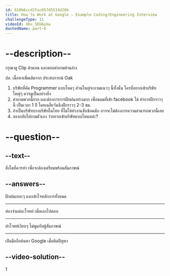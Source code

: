 ```yaml
---
id: 618b6ccd2fac057d5514d26b
title: How to Work at Google — Example Coding/Engineering Interview
challengeType: 11
videoId: XKu_SEDAykw
dashedName: part-6
---
```


# --description--

กรุณาดู Clip ด้านบน และตอบคำถามด้านล่าง

ปล. เนื้อหาเพิ่มเติมจาก ประสบการณ์ Oak

1) บริษัทที่คัด Programmer แบบโหดๆ ส่วนใหญ่จะถามแนวๆ นี้ทั้งนั้น ใครที่อยากเข้าบริษัทใหญ่ๆ ควรดูเป็นอย่างยิ่ง
1) คำถามพวกนี้ยาก และต้องการการฝึกฝนอย่างมาก เพื่อนผมที่เข้า facebook ได้ ทำการฝึกราวๆ นี้ เป็นเวลา 1 ปี โดยเฉลี่ยวันนึงฝึกราวๆ 2-3 ชม.
1) ถ้าเป็นบริษัทบางบริษัทในไทย ที่ไม่ได้ทำงานซับซ้อนนัก อาจจะไม่ต้องการความสามารถพวกนี้เลย
1) ลองกลับไปถามตัวเอง ว่าอยากเข้าบริษัทแบบไหนหล่ะ?

# --question--

## --text--

สิ่งใดที่ควรทำ เพื่อจะต้องเตรียมพร้อมสัมภาษณ์

## --answers--

ฝึกฝนเยอะๆ และเข้าใจหลักการทั้งหมด

---

ท่องจำแต่ละโจทย์ เพื่อเอกไปตอบ

---

ทำโจทย์เงียบๆ ไม่พูดกับผู้สัมภาษณ์

---

เปิดมือถือค้นหา Google เมื่อติดปัญหา

## --video-solution--

1
